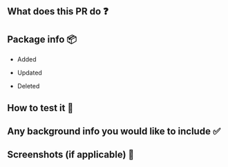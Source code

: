 ## What does this PR do :question:



## Package info :package:
- Added

- Updated

- Deleted



## How to test it :microscope:



## Any background info you would like to include :white_check_mark:



## Screenshots (if applicable) :camera_flash:
